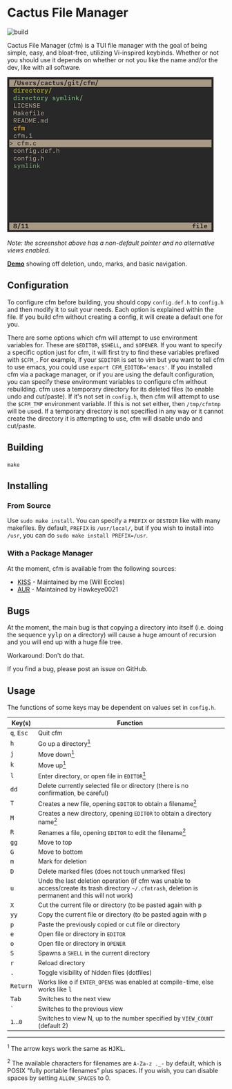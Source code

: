 # Cactus File Manager

![build](https://github.com/WillEccles/cfm/workflows/CFM%20Build/badge.svg)

Cactus File Manager (cfm) is a TUI file manager with the goal of being simple,
easy, and bloat-free, utilizing Vi-inspired keybinds. Whether or not
you should use it depends on whether or not you like the name and/or the dev,
like with all software.

![Example Configuration](screenshot.png)

*Note: the screenshot above has a non-default pointer and no alternative
views enabled.*

[**Demo**](https://asciinema.org/a/297087) showing off deletion, undo, marks, and basic
navigation.

## Configuration

To configure cfm before building, you should copy `config.def.h` to `config.h`
and then modify it to suit your needs. Each option is explained within the file.
If you build cfm without creating a config, it will create a default one for
you.

There are some options which cfm will attempt to use environment variables for.
These are `$EDITOR`, `$SHELL`, and `$OPENER`. If you want to specify a specific
option just for cfm, it will first try to find these variables prefixed with
`$CFM_`. For example, if your `$EDITOR` is set to vim but you want to tell
cfm to use emacs, you could use `export CFM_EDITOR='emacs'`. If you installed
cfm via a package manager, or if you are using the default configuration, you
can specify these environment variables to configure cfm without rebuilding.
cfm uses a temporary directory for its deleted files (to enable undo and
cut/paste). If it's not set in `config.h`, then cfm will attempt to use the
`$CFM_TMP` environment variable. If this is not set either, then `/tmp/cfmtmp`
will be used. If a temporary directory is not specified in any way or it cannot
create the directory it is attempting to use, cfm will disable undo and
cut/paste.

## Building

`make`

## Installing

### From Source

Use `sudo make install`. You can specify a `PREFIX` or `DESTDIR` like with many
makefiles. By default, `PREFIX` is `/usr/local/`, but if you wish to install
into `/usr`, you can do `sudo make install PREFIX=/usr`.

### With a Package Manager

At the moment, cfm is available from the following sources:

- [KISS](https://github.com/kisslinux/community/tree/master/community/cfm) - Maintained by me (Will Eccles)
- [AUR](https://aur.archlinux.org/packages/cfm/) - Maintained by Hawkeye0021

## Bugs

At the moment, the main bug is that copying a directory into itself (i.e. doing
the sequence <kbd>yy</kbd><kbd>l</kbd><kbd>p</kbd> on a directory) will cause a
huge amount of recursion and you will end up with a huge file tree.

Workaround: Don't do that.

If you find a bug, please post an issue on GitHub.

## Usage

The functions of some keys may be dependent on values set in `config.h`.

| Key(s) | Function |
| ------ | -------- |
| <kbd>q</kbd>, <kbd>Esc</kbd> | Quit cfm |
| <kbd>h</kbd> | Go up a directory[<sup>1</sup>](#1) |
| <kbd>j</kbd> | Move down[<sup>1</sup>](#1) |
| <kbd>k</kbd> | Move up[<sup>1</sup>](#1) |
| <kbd>l</kbd> | Enter directory, or open file in `EDITOR`[<sup>1</sup>](#1) |
| <kbd>dd</kbd> | Delete currently selected file or directory (there is no confirmation, be careful) |
| <kbd>T</kbd> | Creates a new file, opening `EDITOR` to obtain a filename[<sup>2</sup>](#2) |
| <kbd>M</kbd> | Creates a new directory, opening `EDITOR` to obtain a directory name[<sup>2</sup>](#2) |
| <kbd>R</kbd> | Renames a file, opening `EDITOR` to edit the filename[<sup>2</sup>](#2) |
| <kbd>gg</kbd> | Move to top |
| <kbd>G</kbd> | Move to bottom |
| <kbd>m</kbd> | Mark for deletion |
| <kbd>D</kbd> | Delete marked files (does not touch unmarked files) |
| <kbd>u</kbd> | Undo the last deletion operation (if cfm was unable to access/create its trash directory `~/.cfmtrash`, deletion is permanent and this will not work) |
| <kbd>X</kbd> | Cut the current file or directory (to be pasted again with <kbd>p</kbd> |
| <kbd>yy</kbd> | Copy the current file or directory (to be pasted again with <kbd>p</kbd> |
| <kbd>p</kbd> | Paste the previously copied or cut file or directory |
| <kbd>e</kbd> | Open file or directory in `EDITOR` |
| <kbd>o</kbd> | Open file or directory in `OPENER` |
| <kbd>S</kbd> | Spawns a `SHELL` in the current directory |
| <kbd>r</kbd> | Reload directory |
| <kbd>.</kbd> | Toggle visibility of hidden files (dotfiles) |
| <kbd>Return</kbd> | Works like <kbd>o</kbd> if `ENTER_OPENS` was enabled at compile-time, else works like <kbd>l</kbd> |
| <kbd>Tab</kbd> | Switches to the next view |
| <kbd>\`</kbd> | Switches to the previous view |
| <kbd>1</kbd>...<kbd>0</kbd> | Switches to view N, up to the number specified by `VIEW_COUNT` (default 2) |

---

<a class="anchor" id="1"></a><sup>1</sup> The arrow keys work the same as <kbd>H</kbd><kbd>J</kbd>K</kbd><kbd>L</kbd>.

<a class="anchor" id="2"></a><sup>2</sup> The available characters for filenames are `A-Za-z
._-` by default, which is POSIX "fully portable filenames" plus spaces. If
you wish, you can disable spaces by setting `ALLOW_SPACES` to 0.
